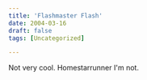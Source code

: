 ```yaml
---
title: 'Flashmaster Flash'
date: 2004-03-16
draft: false
tags: [Uncategorized]

---
```


Not very cool. Homestarrunner I'm not.